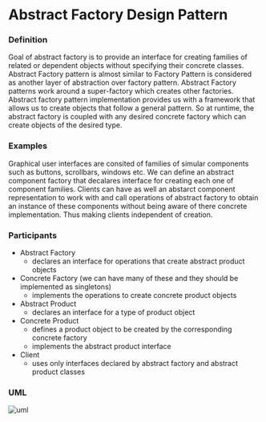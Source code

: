 # Abstract Factory Design Pattern

### Definition

Goal of abstract factory is to provide an interface for creating families of related or dependent objects without specifying their concrete classes.
Abstract Factory pattern is almost similar to Factory Pattern is considered as another layer of abstraction over factory pattern. 
Abstract Factory patterns work around a super-factory which creates other factories.
Abstract factory pattern implementation provides us with a framework that allows us to create objects that follow a general pattern. 
So at runtime, the abstract factory is coupled with any desired concrete factory which can create objects of the desired type.

### Examples

Graphical user interfaces are consited of families of simular components such as buttons, scrollbars, windows etc.
We can define an abstract component factory that decalares interface for creating each one of component families.
Clients can have as well an abstarct component representation to work with and call operations of abstract factory to obtain an instance of these components 
without being aware of there concrete implementation. Thus making clients independent of creation.

### Participants

- Abstract Factory 
  - declares an interface for operations that create abstract product objects
- Concrete Factory (we can have many of these and they should be implemented as singletons)
  - implements the operations to create concrete product objects
- Abstract Product
  - declares an interface for a type of product object
- Concrete Product
  - defines a product object to be created by the corresponding concrete factory
  - implements the abstract product interface
- Client
  - uses only interfaces declared by abstract factory and abstract product classes

### UML

![uml](https://user-images.githubusercontent.com/45321513/196160415-e34648e0-2a64-4c54-a12e-06de9325a463.jpeg)
